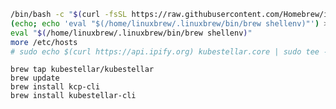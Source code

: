 <!--brew-install-start-->
``` {.bash .hide-me}
/bin/bash -c "$(curl -fsSL https://raw.githubusercontent.com/Homebrew/install/HEAD/install.sh)"
(echo; echo 'eval "$(/home/linuxbrew/.linuxbrew/bin/brew shellenv)"') >> /home/runner/.bashrc
eval "$(/home/linuxbrew/.linuxbrew/bin/brew shellenv)"
more /etc/hosts
# sudo echo $(curl https://api.ipify.org) kubestellar.core | sudo tee -a /etc/host
```
```shell
brew tap kubestellar/kubestellar
brew update
brew install kcp-cli
brew install kubestellar-cli
```
<!--brew-install-end-->
